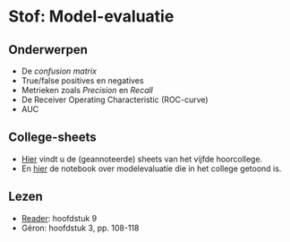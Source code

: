 # Stof: Model-evaluatie

## Onderwerpen

* De _confusion matrix_
* True/false positives en negatives
* Metrieken zoals _Precision_ en _Recall_
* De Receiver Operating Characteristic (ROC-curve)
* AUC

## College-sheets

* [Hier](../files/5.model-evaluatie.pdf) vindt u de (geannoteerde) sheets van het vijfde hoorcollege.
* En [hier](https://github.com/hanze-hbo-ict/Machine-Learning/blob/master/Notebooks/Modelevaluatie%20live%20coding%20HC5.ipynb) de notebook over modelevaluatie die in het college getoond is.

## Lezen

* [Reader](https://blackboard.hanze.nl/bbcswebdav/pid-6341209-dt-content-rid-108927618_2/xid-108927618_2): hoofdstuk 9
* Géron: hoofdstuk 3, pp. 108-118
